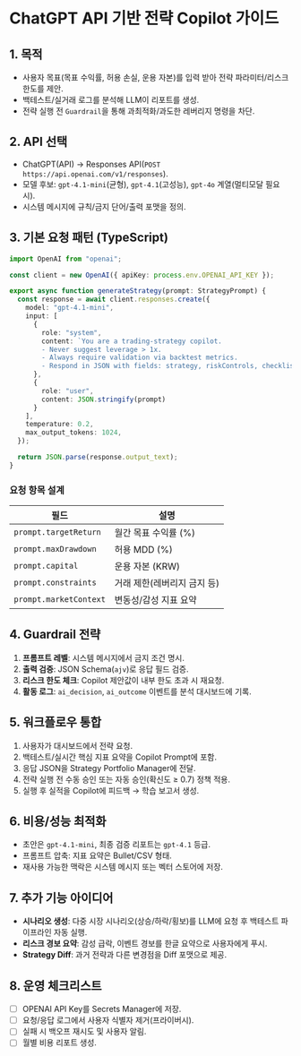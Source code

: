 # ChatGPT API 기반 전략 Copilot 가이드

## 1. 목적

- 사용자 목표(목표 수익률, 허용 손실, 운용 자본)를 입력 받아 전략 파라미터/리스크 한도를 제안.
- 백테스트/실거래 로그를 분석해 LLM이 리포트를 생성.
- 전략 실행 전 `Guardrail`을 통해 과최적화/과도한 레버리지 명령을 차단.

## 2. API 선택

- ChatGPT(API) → Responses API(`POST https://api.openai.com/v1/responses`).
- 모델 후보: `gpt-4.1-mini`(균형), `gpt-4.1`(고성능), `gpt-4o` 계열(멀티모달 필요 시).
- 시스템 메시지에 규칙/금지 단어/출력 포맷을 정의.

## 3. 기본 요청 패턴 (TypeScript)

```ts
import OpenAI from "openai";

const client = new OpenAI({ apiKey: process.env.OPENAI_API_KEY });

export async function generateStrategy(prompt: StrategyPrompt) {
  const response = await client.responses.create({
    model: "gpt-4.1-mini",
    input: [
      {
        role: "system",
        content: `You are a trading-strategy copilot.
        - Never suggest leverage > 1x.
        - Always require validation via backtest metrics.
        - Respond in JSON with fields: strategy, riskControls, checklist.`
      },
      {
        role: "user",
        content: JSON.stringify(prompt)
      }
    ],
    temperature: 0.2,
    max_output_tokens: 1024,
  });

  return JSON.parse(response.output_text);
}
```

### 요청 항목 설계

| 필드 | 설명 |
|------|------|
| `prompt.targetReturn` | 월간 목표 수익률 (%) |
| `prompt.maxDrawdown` | 허용 MDD (%) |
| `prompt.capital` | 운용 자본 (KRW) |
| `prompt.constraints` | 거래 제한(레버리지 금지 등) |
| `prompt.marketContext` | 변동성/감성 지표 요약 |

## 4. Guardrail 전략

1. **프롬프트 레벨**: 시스템 메시지에서 금지 조건 명시.
2. **출력 검증**: JSON Schema(`ajv`)로 응답 필드 검증.
3. **리스크 한도 체크**: Copilot 제안값이 내부 한도 초과 시 재요청.
4. **활동 로그**: `ai_decision`, `ai_outcome` 이벤트를 분석 대시보드에 기록.

## 5. 워크플로우 통합

1. 사용자가 대시보드에서 전략 요청.
2. 백테스트/실시간 핵심 지표 요약을 Copilot Prompt에 포함.
3. 응답 JSON을 Strategy Portfolio Manager에 전달.
4. 전략 실행 전 수동 승인 또는 자동 승인(확신도 ≥ 0.7) 정책 적용.
5. 실행 후 실적을 Copilot에 피드백 → 학습 보고서 생성.

## 6. 비용/성능 최적화

- 초안은 `gpt-4.1-mini`, 최종 검증 리포트는 `gpt-4.1` 등급.
- 프롬프트 압축: 지표 요약은 Bullet/CSV 형태.
- 재사용 가능한 맥락은 시스템 메시지 또는 벡터 스토어에 저장.

## 7. 추가 기능 아이디어

- **시나리오 생성**: 다중 시장 시나리오(상승/하락/횡보)를 LLM에 요청 후 백테스트 파이프라인 자동 실행.
- **리스크 경보 요약**: 감성 급락, 이벤트 경보를 한글 요약으로 사용자에게 푸시.
- **Strategy Diff**: 과거 전략과 다른 변경점을 Diff 포맷으로 제공.

## 8. 운영 체크리스트

- [ ] OPENAI API Key를 Secrets Manager에 저장.
- [ ] 요청/응답 로그에서 사용자 식별자 제거(프라이버시).
- [ ] 실패 시 백오프 재시도 및 사용자 알림.
- [ ] 월별 비용 리포트 생성.
